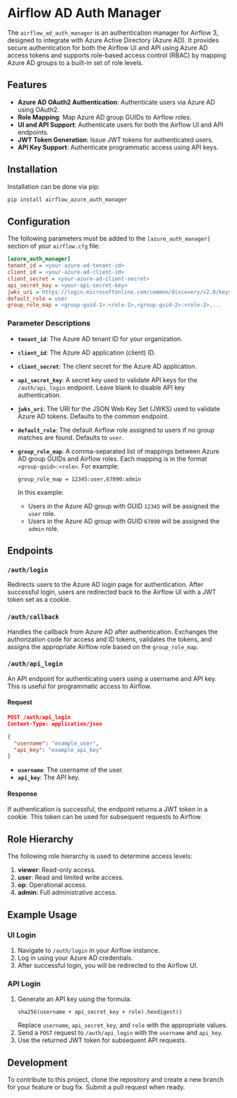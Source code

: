 # Airflow AD Auth Manager

The `airflow_ad_auth_manager` is an authentication manager for Airflow 3, designed to integrate with Azure Active Directory (Azure AD). It provides secure authentication for both the Airflow UI and API using Azure AD access tokens and supports role-based access control (RBAC) by mapping Azure AD groups to a built-in set of role levels.

## Features

- **Azure AD OAuth2 Authentication**: Authenticate users via Azure AD using OAuth2.
- **Role Mapping**: Map Azure AD group GUIDs to Airflow roles.
- **UI and API Support**: Authenticate users for both the Airflow UI and API endpoints.
- **JWT Token Generation**: Issue JWT tokens for authenticated users.
- **API Key Support**: Authenticate programmatic access using API keys.

## Installation

Installation can be done via pip:
```bash
pip install airflow_azure_auth_manager
```

## Configuration

The following parameters must be added to the `[azure_auth_manager]` section of your `airflow.cfg` file:

```ini
[azure_auth_manager]
tenant_id = <your-azure-ad-tenant-id>
client_id = <your-azure-ad-client-id>
client_secret = <your-azure-ad-client-secret>
api_secret_key = <your-api-secret-key>
jwks_uri = https://login.microsoftonline.com/common/discovery/v2.0/keys
default_role = user
group_role_map = <group-guid-1>:<role-1>,<group-guid-2>:<role-2>,...
```

### Parameter Descriptions

- **`tenant_id`**: The Azure AD tenant ID for your organization.
- **`client_id`**: The Azure AD application (client) ID.
- **`client_secret`**: The client secret for the Azure AD application.
- **`api_secret_key`**: A secret key used to validate API keys for the `/auth/api_login` endpoint. Leave blank to disable API key authentication.
- **`jwks_uri`**: The URI for the JSON Web Key Set (JWKS) used to validate Azure AD tokens. Defaults to the common endpoint.
- **`default_role`**: The default Airflow role assigned to users if no group matches are found. Defaults to `user`.
- **`group_role_map`**: A comma-separated list of mappings between Azure AD group GUIDs and Airflow roles. Each mapping is in the format `<group-guid>:<role>`. For example:
  ```
  group_role_map = 12345:user,67890:admin
  ```

  In this example:
  - Users in the Azure AD group with GUID `12345` will be assigned the `user` role.
  - Users in the Azure AD group with GUID `67890` will be assigned the `admin` role.

## Endpoints

### `/auth/login`

Redirects users to the Azure AD login page for authentication. After successful login, users are redirected back to the Airflow UI with a JWT token set as a cookie.

### `/auth/callback`

Handles the callback from Azure AD after authentication. Exchanges the authorization code for access and ID tokens, validates the tokens, and assigns the appropriate Airflow role based on the `group_role_map`.

### `/auth/api_login`

An API endpoint for authenticating users using a username and API key. This is useful for programmatic access to Airflow.

#### Request

```json
POST /auth/api_login
Content-Type: application/json

{
  "username": "example_user",
  "api_key": "example_api_key"
}
```

- **`username`**: The username of the user.
- **`api_key`**: The API key.

#### Response

If authentication is successful, the endpoint returns a JWT token in a cookie. This token can be used for subsequent requests to Airflow.

## Role Hierarchy

The following role hierarchy is used to determine access levels:

1. **viewer**: Read-only access.
2. **user**: Read and limited write access.
3. **op**: Operational access.
4. **admin**: Full administrative access.

## Example Usage

### UI Login

1. Navigate to `/auth/login` in your Airflow instance.
2. Log in using your Azure AD credentials.
3. After successful login, you will be redirected to the Airflow UI.

### API Login

1. Generate an API key using the formula:
   ```
   sha256(username + api_secret_key + role).hexdigest()
   ```
   Replace `username`, `api_secret_key`, and `role` with the appropriate values.
2. Send a `POST` request to `/auth/api_login` with the `username` and `api_key`.
3. Use the returned JWT token for subsequent API requests.

## Development

To contribute to this project, clone the repository and create a new branch for your feature or bug fix. Submit a pull request when ready.
